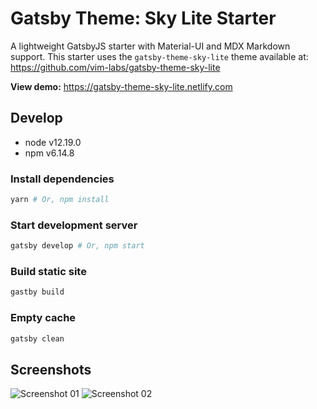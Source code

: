 # Gatsby Theme: Sky Lite Starter

A lightweight GatsbyJS starter with Material-UI and MDX Markdown support. This starter uses the `gatsby-theme-sky-lite` theme available at: https://github.com/vim-labs/gatsby-theme-sky-lite

**View demo:**
https://gatsby-theme-sky-lite.netlify.com

## Develop

- node v12.19.0
- npm v6.14.8

### Install dependencies

```bash
yarn # Or, npm install
```

### Start development server

```bash
gatsby develop # Or, npm start
```

### Build static site

```bash
gastby build
```

### Empty cache

```bash
gatsby clean
```

## Screenshots

![Screenshot 01](https://user-images.githubusercontent.com/25379378/69492728-f6e0e200-0e5a-11ea-9601-4d76414a792e.png)
![Screenshot 02](https://user-images.githubusercontent.com/25379378/69492729-f6e0e200-0e5a-11ea-9508-94c69dff22e8.png)
